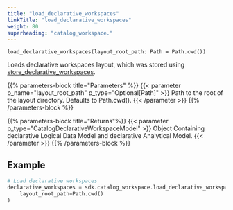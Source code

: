 ```yaml
---
title: "load_declarative_workspaces"
linkTitle: "load_declarative_workspaces"
weight: 80
superheading: "catalog_workspace."
---
```




``load_declarative_workspaces(layout_root_path: Path = Path.cwd())``

Loads declarative workspaces layout, which was stored using [store_declarative_workspaces](../store_declarative_workspaces).

{{% parameters-block title="Parameters" %}}
{{< parameter p_name="layout_root_path" p_type="Optional[Path]" >}}
Path to the root of the layout directory. Defaults to Path.cwd().
{{< /parameter >}}
{{% /parameters-block %}}

{{% parameters-block title="Returns"%}}
{{< parameter p_type="CatalogDeclarativeWorkspaceModel" >}}
Object Containing declarative Logical Data Model and declarative Analytical Model.
{{< /parameter >}}
{{% /parameters-block %}}

## Example

```Python
# Load declarative workspaces
declarative_workspaces = sdk.catalog_workspace.load_declarative_workspaces(
    layout_root_path=Path.cwd()
)
```
